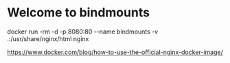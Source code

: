 # Welcome to bindmounts


docker run -rm -d -p 8080:80 --name bindmounts -v .:/usr/share/nginx/html nginx

https://www.docker.com/blog/how-to-use-the-official-nginx-docker-image/